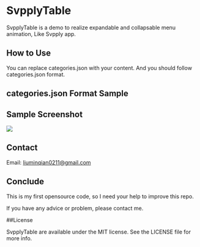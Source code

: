 SvpplyTable
===========

SvpplyTable is a demo to realize expandable and collapsable menu animation, Like Svpply app.

## How to Use

You can replace categories.json with your content. And you should follow categories.json format.

## categories.json Format Sample

## Sample Screenshot
![](http://publicopensource.qiniudn.com/STable.gif)

## Contact

Email: liuminqian0211@gmail.com

## Conclude

This is my first opensource code, so I need your help to improve this repo.

If you have any advice or problem, please contact me.

##License

SvpplyTable are available under the MIT license. See the LICENSE file for more info.
